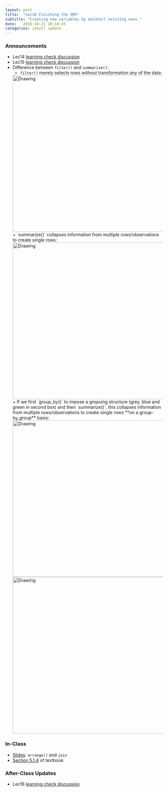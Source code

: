 ```yaml
---
layout: post
title:  "Lec16 Finishing the 5MV"
subtitle: "Creating new variables by mutate() existing ones."
date:   2016-10-21 10:10:45
categories: jekyll update
---
```




### Announcements


* Lec14 <a href = "{{ site.baseurl }}/assets/LC/more_data_manipulation.html" target = "_blank">learning check discussion</a>
* Lec15 <a href = "{{ site.baseurl }}/assets/LC/more_data_manipulation_2.html" target = "_blank">learning check discussion</a>
* Difference between `filter()` and `summarize()`:
    + `filter()` merely selects rows without transformation any of the data:
    <img src="{{ site.baseurl }}/assets/figure/filter.png" alt="Drawing" style="width: 500px;"/>
    + `summarize()` collapses information from multiple rows/observations to create single rows:
    <img src="{{ site.baseurl }}/assets/figure/summarize1.png" alt="Drawing" style="width: 500px;"/>
    + If we first `group_by()` to impose a gropuing structure (grey, blue and green in second box) and then `summarize()`, this collapses information from multiple rows/observations to create single rows **on a group-by_group** basis:
     <img src="{{ site.baseurl }}/assets/figure/group.png" alt="Drawing" style="width: 500px;"/>
     <img src="{{ site.baseurl }}/assets/figure/group_summary.png" alt="Drawing" style="width: 500px;"/>
   
    







### In-Class

* <a href = "{{ site.baseurl }}/assets/2-Data/finishing_5MV.html" target = "_blank">Slides</a>: `arrange()` and `join`
* <a href = "https://rudeboybert.github.io/IntroStatDataSciences/5-manip.html#create-new-variableschange-old-variables-using-mutate" target = "_blank">Section 5.1.4</a> of textbook



### After-Class Updates

* Lec16 <a href = "{{ site.baseurl }}/assets/LC/finishing_data_manipulation.html" target = "_blank">learning check discussion</a>


